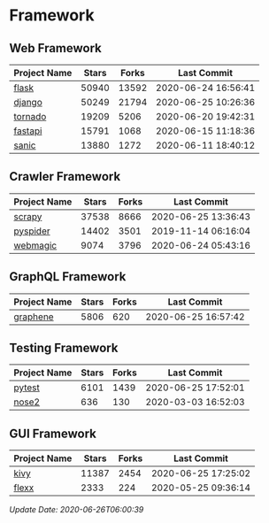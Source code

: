 # Framework

## Web Framework

| Project Name | Stars | Forks | Last Commit |
| ------------ | ----- | ----- | ----------- |
| [flask](https://github.com/pallets/flask) | 50940 | 13592 | 2020-06-24 16:56:41 |
| [django](https://github.com/django/django) | 50249 | 21794 | 2020-06-25 10:26:36 |
| [tornado](https://github.com/tornadoweb/tornado) | 19209 | 5206 | 2020-06-20 19:42:31 |
| [fastapi](https://github.com/tiangolo/fastapi) | 15791 | 1068 | 2020-06-15 11:18:36 |
| [sanic](https://github.com/huge-success/sanic) | 13880 | 1272 | 2020-06-11 18:40:12 |

## Crawler Framework

| Project Name | Stars | Forks | Last Commit |
| ------------ | ----- | ----- | ----------- |
| [scrapy](https://github.com/scrapy/scrapy) | 37538 | 8666 | 2020-06-25 13:36:43 |
| [pyspider](https://github.com/binux/pyspider) | 14402 | 3501 | 2019-11-14 06:16:04 |
| [webmagic](https://github.com/code4craft/webmagic) | 9074 | 3796 | 2020-06-24 05:43:16 |

## GraphQL Framework

| Project Name | Stars | Forks | Last Commit |
| ------------ | ----- | ----- | ----------- |
| [graphene](https://github.com/graphql-python/graphene) | 5806 | 620 | 2020-06-25 16:57:42 |

## Testing Framework

| Project Name | Stars | Forks | Last Commit |
| ------------ | ----- | ----- | ----------- |
| [pytest](https://github.com/pytest-dev/pytest) | 6101 | 1439 | 2020-06-25 17:52:01 |
| [nose2](https://github.com/nose-devs/nose2) | 636 | 130 | 2020-03-03 16:52:03 |

## GUI Framework

| Project Name | Stars | Forks | Last Commit |
| ------------ | ----- | ----- | ----------- |
| [kivy](https://github.com/kivy/kivy) | 11387 | 2454 | 2020-06-25 17:25:02 |
| [flexx](https://github.com/flexxui/flexx) | 2333 | 224 | 2020-05-25 09:36:14 |

*Update Date: 2020-06-26T06:00:39*
